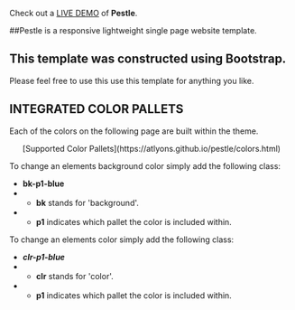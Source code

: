 Check out a [LIVE DEMO](https://atlyons.github.io/pestle/) of <b>Pestle</b>.

##Pestle is a responsive lightweight single page website template.

This template was constructed using Bootstrap.
- 

Please feel free to use this use this template for anything you like. 


## INTEGRATED COLOR PALLETS
Each of the colors on the following page are built within the theme.
<center>[Supported Color Pallets](https://atlyons.github.io/pestle/colors.html)</center>


To change an elements background color simply add the following class:
- <b>bk-p1-blue</b>
- - <b>bk</b> stands for 'background'.
- - <b>p1</b> indicates which pallet the color is included within.

To change an elements color simply add the following class:
- <b>*clr-p1-blue*</b>
- - <b>clr</b> stands for 'color'.
- - <b>p1</b> indicates which pallet the color is included within.
